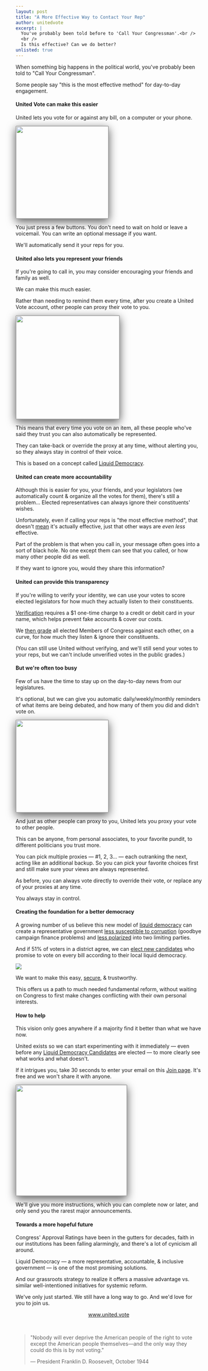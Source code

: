 ```yaml
---
layout: post
title: "A More Effective Way to Contact Your Rep"
author: unitedvote
excerpt: |
  You've probably been told before to 'Call Your Congressman'.<br />
  <br />
  Is this effective? Can we do better?
unlisted: true
---
```


When something big happens in the political world, you've probably been told to "Call Your Congressman".

Some people say "this is the most effective method" for day-to-day engagement.

#### United Vote can make this easier

United lets you vote for or against any bill, on a computer or your phone.

<img src="/assets/article_images/2018-01-10-a-more-effective-way-to-contact-your-reps/vote-on-bill.png" style="box-shadow: 0px 7px 25px 0px #595959; border: 1px #979797 solid; border-radius: 2px; height: 250px" />

You just press a few buttons. You don't need to wait on hold or leave a voicemail. You can write an optional message if you want.

We'll automatically send it your reps for you.

<!-- TODO: Example of rep's last 24 hrs of submitted votes -->

#### United also lets you represent your friends

If you're going to call in, you may consider encouraging your friends and family as well.

We can make this much easier.

Rather than needing to remind them every time, after you create a United Vote account, other people can proxy their vote to you.

<img src="/assets/article_images/2018-01-10-a-more-effective-way-to-contact-your-reps/delegate-by-profile.png" style="box-shadow: 0px 7px 25px 0px #595959; border: 1px #979797 solid; border-radius: 2px; height: 280px" />

This means that every time you vote on an item, all these people who've said they trust you can also automatically be represented.

They can take-back or override the proxy at any time, without alerting you, so they always stay in control of their voice.

This is based on a concept called [Liquid Democracy](/2016/09/21/what-is-liquid-democracy/).

#### United can create more accountability

Although this is easier for you, your friends, and your legislators (we automatically count & organize all the votes for them), there's still a problem... Elected representatives can always ignore their constituents' wishes.

Unfortunately, even if calling your reps is "the most effective method", that doesn't [mean](https://www.newyorker.com/magazine/2017/03/06/what-calling-congress-achieves) it's actually effective, just that other ways are *even less* effective.

Part of the problem is that when you call in, your message often goes into a sort of black hole. No one except them can see that you called, or how many other people did as well.

If they want to ignore you, would they share this information?

#### United can provide this transparency

If you're willing to verify your identity, we can use your votes to score elected legislators for how much they actually listen to their constituents.

[Verification](https://united.vote/verification/identity) requires a $1 one-time charge to a credit or debit card in your name, which helps prevent fake accounts & cover our costs.

We [then grade](/2017/12/08/give-your-rep-an-f-introducing-united-legislator-grades/) all elected Members of Congress against each other, on a curve, for how much they listen & ignore their constituents.

<!-- TODO: Example of grades -->

(You can still use United without verifying, and we'll still send your votes to your reps, but we can't include unverified votes in the public grades.)

#### But we're often too busy

Few of us have the time to stay up on the day-to-day news from our legislatures.

It's optional, but we can give you automatic daily/weekly/monthly reminders of what items are being debated, and how many of them you did and didn't vote on.

<img src="/assets/article_images/2018-01-10-a-more-effective-way-to-contact-your-reps/daily-update.png" style="box-shadow: 0px 7px 25px 0px #595959; border: 1px #979797 solid; border-radius: 2px; height: 250px" />

And just as other people can proxy to you, United lets you proxy your vote to other people.

This can be anyone, from personal associates, to your favorite pundit, to different politicians you trust more.

You can pick multiple proxies — #1, 2, 3... — each outranking the next, acting like an additional backup. So you can pick your favorite choices first and still make sure your views are always represented.

As before, you can always vote directly to override their vote, or replace any of your proxies at any time.

You always stay in control.

#### Creating the foundation for a better democracy

A growing number of us believe this new model of [liquid democracy](/2016/09/21/what-is-liquid-democracy/) can create a representative government [less susceptible to corruption](/2017/10/23/democracy-vs-corruption/) (goodbye campaign finance problems) and [less polarized](/2017/03/06/how-to-move-past-two-parties/) into two limiting parties.

And if 51% of voters in a district agree, we can [elect new candidates](/2017/07/04/running-liquid-democracy-candidates/) who promise to vote on every bill according to their local liquid democracy.

![](/assets/article_images/2017-07-04-running-liquid-democracy-candidates/app-announces-vote.jpg)

We want to make this easy, [secure](https://secure.united.vote), & trustworthy.

This offers us a path to much needed fundamental reform, without waiting on Congress to first make changes conflicting with their own personal interests.

#### How to help

This vision only goes anywhere if a majority find it better than what we have now.

United exists so we can start experimenting with it immediately — even before any [Liquid Democracy Candidates](/2017/07/04/running-liquid-democracy-candidates/) are elected — to more clearly see what works and what doesn't.

If it intrigues you, take 30 seconds to enter your email on this [Join page](https://united.vote/join). It's free and we won't share it with anyone.

<a href="https://united.vote/join"><img src="/assets/article_images/2018-01-10-a-more-effective-way-to-contact-your-reps/join-form.png" style="box-shadow: 0px 7px 25px 0px #595959; border: 1px #979797 solid; border-radius: 2px; height: 300px" /></a>

We'll give you more instructions, which you can complete now or later, and only send you the rarest major announcements.

#### Towards a more hopeful future

Congress' Approval Ratings have been in the gutters for decades, faith in our institutions has been falling alarmingly, and there's a lot of cynicism all around.

Liquid Democracy — a more representative, accountable, & inclusive government — is one of the most promising solutions.

And our grassroots strategy to realize it offers a massive advantage vs. similar well-intentioned initiatives for systemic reform.

We've only just started. We still have a long way to go. And we'd love for you to join us.

<p style="text-align: center"><a href="https://united.vote">www.united.vote</a></p>

<br />

> "Nobody will ever deprive the American people of the right to vote except the American people themselves—and the only way they could do this is by not voting."
>
> — President Franklin D. Roosevelt, October 1944
